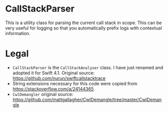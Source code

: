 # CallStackParser
This is a utility class for parsing the current call stack in scope. This can be very useful for logging so that you automatically prefix logs with contextual information.

# Legal
- `CallStackParser` is the `CallStackAnalyser` class. I have just renamed and adopted it for Swift 4.1. Original source: https://github.com/nurun/swiftcallstacktrace
- String extensions necessary for this code were copied from https://stackoverflow.com/a/24144365
- `CwlDemangler` original source: https://github.com/mattgallagher/CwlDemangle/tree/master/CwlDemangle
